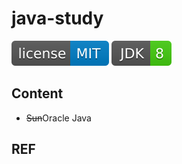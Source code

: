 # java-study

[![License](svg/license-MIT-blue.svg)](LICENSE)
[![JDK](svg/JDK-8-brightgreen.svg)](README.md)


## Content

- ~~Sun~~Oracle Java


## REF